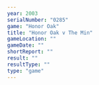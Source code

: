 ```yaml
---
year: 2003
serialNumber: "0285" 
game: "Honor Oak"
title: "Honor Oak v The Min"
gameLocation: ""
gameDate: ""
shortReport: ""
result: ""
resultType: ""
type: "game"
---
```

